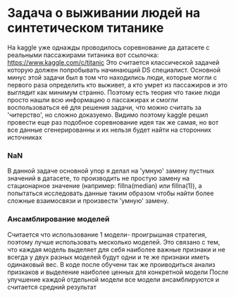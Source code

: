 # Задача о выживании людей на синтетическом титанике 
На kaggle уже однажды проводилось соревнование да датасете с реальными пассажирами титаника вот ссылочка: https://www.kaggle.com/c/titanic
Это считается классической задачей которую должен попробывать начинающий DS специалист. 
Основной минус этой задачи был в том что находились люди, которые могли с первого раза определить кто выживет, а кто умрет из пассажиров и это выглядит как минимум странно.
Поэтому есть теория что такие люди просто нашли всю информацию о пассажирах и смогли воспользоваться её для решения задачи, что можно считать за 'читерство', но сложно доказуемо.
Видимо поэтому kaggle решил провести еще раз подобное соревнование идея так же самая, но вот все данные сгенерированны и их нельзя будет найти на сторонних источниках 


### NaN
В данной задаче основной упор я делал на 'умную' замену пустных значений в датасете, то производить не простую замену на стационарное значение (например: fillna(median) или fillna(1)), а попытаться исследовать данные таким образом чтобы найти более сложные взаимосвязи и произвести 'умную' замену. 

### Ансамблирование моделей
Считается что использование 1 модели- проигрышная стратегия, поэтому лучше использовать месколько моделей. 
Это связано с тем, что каждая модель выделяет для себя наиболее важные признаки и не всегда у двух разных моделей будут одни и те же признаки иметь одинаковый вес. 
В коде после обучени так же проиводиться анализ призкаков и выделение наиболее ценных для конкретной модели
После улучшение каждой отдельной модели все модели ансамблируются и считается средний результат 


